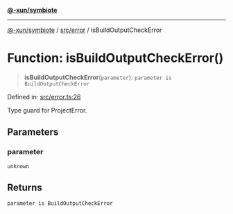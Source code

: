 [**@-xun/symbiote**](../../../README.md)

***

[@-xun/symbiote](../../../README.md) / [src/error](../README.md) / isBuildOutputCheckError

# Function: isBuildOutputCheckError()

> **isBuildOutputCheckError**(`parameter`): `parameter is BuildOutputCheckError`

Defined in: [src/error.ts:26](https://github.com/Xunnamius/symbiote/blob/b6645a7e13ad9c4a85e6a278cbf060db1e4bf320/src/error.ts#L26)

Type guard for ProjectError.

## Parameters

### parameter

`unknown`

## Returns

`parameter is BuildOutputCheckError`
